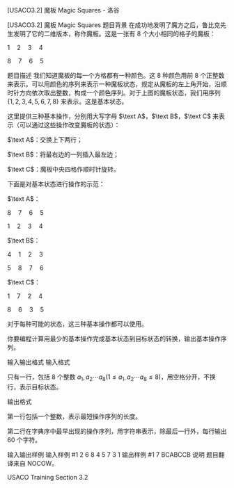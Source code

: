 



[USACO3.2] 魔板 Magic Squares - 洛谷














[USACO3.2] 魔板 Magic Squares
题目背景
在成功地发明了魔方之后，鲁比克先生发明了它的二维版本，称作魔板。这是一张有 $8$ 个大小相同的格子的魔板：

$1\quad2\quad3\quad4$

$8\quad7\quad6\quad5$

题目描述
我们知道魔板的每一个方格都有一种颜色。这 $8$ 种颜色用前 $8$ 个正整数来表示。可以用颜色的序列来表示一种魔板状态，规定从魔板的左上角开始，沿顺时针方向依次取出整数，构成一个颜色序列。对于上图的魔板状态，我们用序列 $\{1,2,3,4,5,6,7,8\}$ 来表示。这是基本状态。

这里提供三种基本操作，分别用大写字母 $\text A$，$\text B$，$\text C$ 来表示（可以通过这些操作改变魔板的状态）：

$\text A$：交换上下两行；

$\text B$：将最右边的一列插入最左边；

$\text C$：魔板中央四格作顺时针旋转。

下面是对基本状态进行操作的示范：

$\text A$：

$8\quad7\quad6\quad5$

$1\quad2\quad3\quad4$



$\text B$：

$4\quad1\quad2\quad3$

$5\quad8\quad7\quad6$

$\text C$：

$1\quad7\quad2\quad4$

$8\quad6\quad3\quad5$

对于每种可能的状态，这三种基本操作都可以使用。

你要编程计算用最少的基本操作完成基本状态到目标状态的转换，输出基本操作序列。

输入输出格式
输入格式

只有一行，包括 $8$ 个整数 $a_1,a_2\cdots a_8(1\leq a_1,a_2\cdots a_8\leq8)$，用空格分开，不换行，表示目标状态。

输出格式

第一行包括一个整数，表示最短操作序列的长度。

第二行在字典序中最早出现的操作序列，用字符串表示，除最后一行外，每行输出 $60$ 个字符。

输入输出样例
输入样例 #1
2 6 8 4 5 7 3 1 
输出样例 #1
7 
BCABCCB
说明
题目翻译来自 NOCOW。

USACO Training Section 3.2







